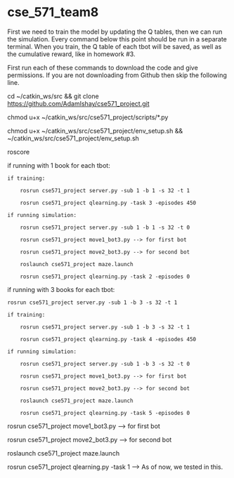 # cse_571_team8

First we need to train the model by updating the Q tables, then we can run the simulation. 
Every command below this point should be run in a separate terminal. When you train, the Q table of each tbot will be saved, as well as the cumulative reward, like in homework #3.

First run each of these commands to download the code and give permissions. If you are not downloading from Github then skip the following line.

cd ~/catkin_ws/src && git clone https://github.com/AdamIshay/cse571_project.git

chmod u+x ~/catkin_ws/src/cse571_project/scripts/*.py

chmod u+x ~/catkin_ws/src/cse571_project/env_setup.sh && ~/catkin_ws/src/cse571_project/env_setup.sh



roscore



if running with 1 book for each tbot:

	
	if training:

		rosrun cse571_project server.py -sub 1 -b 1 -s 32 -t 1

		rosrun cse571_project qlearning.py -task 3 -episodes 450

	if running simulation:

		rosrun cse571_project server.py -sub 1 -b 1 -s 32 -t 0

		rosrun cse571_project move1_bot3.py --> for first bot

		rosrun cse571_project move2_bot3.py --> for second bot
		
		roslaunch cse571_project maze.launch

		rosrun cse571_project qlearning.py -task 2 -episodes 0

if running with 3 books for each tbot:
	
	rosrun cse571_project server.py -sub 1 -b 3 -s 32 -t 1

	if training:

		rosrun cse571_project server.py -sub 1 -b 3 -s 32 -t 1
	
		rosrun cse571_project qlearning.py -task 4 -episodes 450

	if running simulation:

		rosrun cse571_project server.py -sub 1 -b 3 -s 32 -t 0

		rosrun cse571_project move1_bot3.py --> for first bot

		rosrun cse571_project move2_bot3.py --> for second bot
		
		roslaunch cse571_project maze.launch

		rosrun cse571_project qlearning.py -task 5 -episodes 0



rosrun cse571_project move1_bot3.py --> for first bot

rosrun cse571_project move2_bot3.py --> for second bot

roslaunch cse571_project maze.launch

rosrun cse571_project qlearning.py -task 1 --> As of now, we tested in this.
